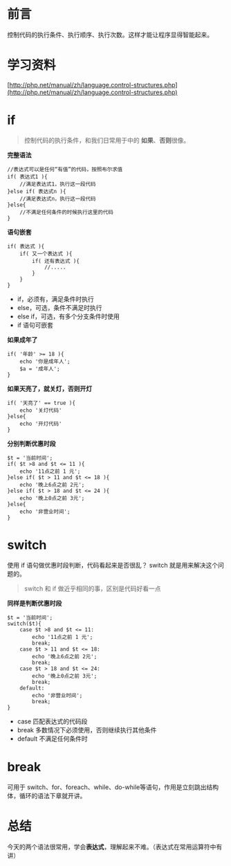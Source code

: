 # 前言

控制代码的执行条件、执行顺序、执行次数。这样才能让程序显得智能起来。

# 学习资料

[http://php.net/manual/zh/language.control-structures.php](http://php.net/manual/zh/language.control-structures.php)

# if

> 控制代码的执行条件，和我们日常用于中的 **如果**、**否则**很像。

**完整语法**

```
//表达式可以是任何“有值”的代码，按照布尔求值
if( 表达式1 ){
    //满足表达式1，执行这一段代码
}else if( 表达式n ){
    //满足表达式n，执行这一段代码   
}else{
    //不满足任何条件的时候执行这里的代码
}
```

**语句嵌套**

```
if( 表达式 ){
    if( 又一个表达式 ){
        if( 还有表达式 ){
            //.....
        }
    }
}
```

- if，必须有，满足条件时执行
- else，可选，条件不满足时执行
- else if，可选，有多个分支条件时使用
- if 语句可嵌套

**如果成年了**

```
if( '年龄' >= 18 ){
    echo '你是成年人';
    $a = '成年人';
}

```

**如果天亮了，就关灯，否则开灯**

```
if( '天亮了' == true ){
    echo '关灯代码'
}else{
    echo '开灯代码'
}

```

**分别判断优惠时段**

```
$t = '当前时间';
if( $t >8 and $t <= 11 ){
    echo '11点之前 1 元';
}else if( $t > 11 and $t <= 18 ){
    echo '晚上6点之前 2元';
}else if( $t > 18 and $t <= 24 ){
    echo '晚上0点之前 3元';
}else{
    echo '非营业时间';
}
```

# switch

使用 if 语句做优惠时段判断，代码看起来是否很乱？ switch 就是用来解决这个问题的。

> switch 和 if 做近乎相同的事，区别是代码好看一点

**同样是判断优惠时段**

```
$t = '当前时间';
switch($t){
    case $t >8 and $t <= 11:
        echo '11点之前 1 元';
        break;
    case $t > 11 and $t <= 18:
        echo '晚上6点之前 2元';
        break;
    case $t > 18 and $t <= 24:
        echo '晚上0点之前 3元';
        break;
    default:
        echo '非营业时间';
        break;
}
```

- case 匹配表达式的代码段
- break 多数情况下必须使用，否则继续执行其他条件
- default 不满足任何条件时

# break

可用于 switch、for、foreach、while、do-while等语句，作用是立刻跳出结构体，循环的语法下章就开讲。

# 总结

今天的两个语法很常用，学会**表达式**，理解起来不难。（表达式在常用运算符中有讲）